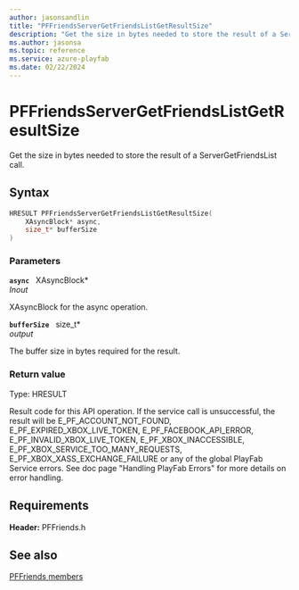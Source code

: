 ```yaml
---
author: jasonsandlin
title: "PFFriendsServerGetFriendsListGetResultSize"
description: "Get the size in bytes needed to store the result of a ServerGetFriendsList call."
ms.author: jasonsa
ms.topic: reference
ms.service: azure-playfab
ms.date: 02/22/2024
---
```


# PFFriendsServerGetFriendsListGetResultSize  

Get the size in bytes needed to store the result of a ServerGetFriendsList call.  

## Syntax  
  
```cpp
HRESULT PFFriendsServerGetFriendsListGetResultSize(  
    XAsyncBlock* async,  
    size_t* bufferSize  
)  
```  
  
### Parameters  
  
**`async`** &nbsp; XAsyncBlock*  
*_Inout_*  
  
XAsyncBlock for the async operation.  
  
**`bufferSize`** &nbsp; size_t*  
*output*  
  
The buffer size in bytes required for the result.  
  
  
### Return value
Type: HRESULT
  
Result code for this API operation. If the service call is unsuccessful, the result will be E_PF_ACCOUNT_NOT_FOUND, E_PF_EXPIRED_XBOX_LIVE_TOKEN, E_PF_FACEBOOK_API_ERROR, E_PF_INVALID_XBOX_LIVE_TOKEN, E_PF_XBOX_INACCESSIBLE, E_PF_XBOX_SERVICE_TOO_MANY_REQUESTS, E_PF_XBOX_XASS_EXCHANGE_FAILURE or any of the global PlayFab Service errors. See doc page "Handling PlayFab Errors" for more details on error handling.
  
  
## Requirements  
  
**Header:** PFFriends.h
  
## See also  
[PFFriends members](../pffriends_members.md)  

  
  
